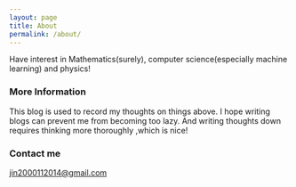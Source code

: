```yaml
---
layout: page
title: About
permalink: /about/
---
```


Have interest in Mathematics(surely), computer science(especially machine learning) and physics!

### More Information

This blog is used to record my thoughts on things above.
I hope writing blogs can prevent me from becoming too lazy.
And writing thoughts down requires thinking more thoroughly ,which is nice!
### Contact me

[jin2000112014@gmail.com](mailto:jin2000112014@gmail.com)

